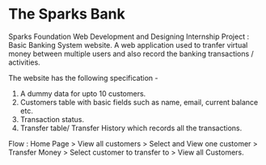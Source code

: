 # The Sparks Bank

Sparks Foundation Web Development and Designing Internship Project : Basic Banking System website. A web application used to tranfer virtual money between multiple users and also record the banking transactions / activities.

The website has the following specification -

1. A dummy data for upto 10 customers.
2. Customers table with basic fields such as name, email, current balance etc.
3. Transaction status.
4. Transfer table/ Transfer History which records all the transactions.

Flow : Home Page > View all customers > Select and View one customer > Transfer Money > Select customer to transfer to > View all Customers.
